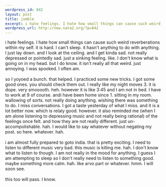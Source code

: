 ```yaml
--- 
wordpress_id: 842
layout: post
title: jumble
excerpt: i hate feelings. I hate how small things can cause such weird reverberations within my self. it is hard. I can't sleep. it hasn't anything to do with anything. I just lay down. and I look at the ceiling. and I get kinda sad. not really depressed or pointedly sad. just a sinking feeling. like. I don't know what is going on in my head. but I do know. it isn't really all that weird. just annoyin...
wordpress_url: http://new.nata2.org/?p=842
---
```

i hate feelings. I hate how small things can cause such weird reverberations within my self. it is hard. I can't sleep. it hasn't anything to do with anything. I just lay down. and I look at the ceiling. and I get kinda sad. not really depressed or pointedly sad. just a sinking feeling. like. I don't know what is going on in my head. but I do know. it isn't really all that weird. just annoying. I was spooked. I often am. <Br><br/>so I yoyoed a bunch. that helped. I practiced some new tricks. I got some good ones. you should check them out. I really like my night moves 3. it is dope. very smooooth. heh. however it is like 3:45 and I am not in bed. I have to work at 9 of course. andi have been home since 1. sitting in my room. wallowing of sorts. not really doing anything. wishing there was something to do. I miss conversations. I got a taste yesterday of what I miss. and it is a lot better now. which is relaly good. however. it also reminded me (when I am alone listening to depressing music and not really being rational) of the feelings once felt. and how they are not really different. just un-accompolishable. hah. I would like to say whatever without negating my post. so here. whatever. hah. <BR><br/>i am almost fully prepared to goto india. that is pretty exciting. I need to listen to different music very bad. this music is killing me. hah. I don't know what to listen to though.  I am not really in the mood for anything. I guess I am attempting to sleep so I don't really need to listen to something good. maybe something more calm. hah. like arvo part or whatever. hmm. I will soon see. <Br><br/>this too will pass. I know. 
